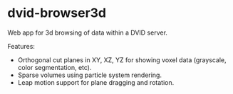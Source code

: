 dvid-browser3d
==============

Web app for 3d browsing of data within a DVID server.

Features:
* Orthogonal cut planes in XY, XZ, YZ for showing voxel data (grayscale, color segmentation, etc).
* Sparse volumes using particle system rendering.
* Leap motion support for plane dragging and rotation.
